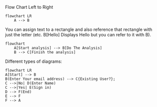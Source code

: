 Flow Chart Left to Right
```mermaid
flowchart LR 
    A --> B
```

You can assign text to a rectangle and also reference that rectangle
with just the letter (etc. B[Hello] Displays Hello but you can refer to it with B).
```mermaid
flowchart 
    A[Start analysis] --> B[Do The Analysis]
    B --> C[Finish the analysis]
```
Different types of diagrams:
```mermaid
flowchart LR 
A[Start] --> B
B(Enter Your email address) --> C{Existing User?};
C -->|No| D(Enter Name)
C -->|Yes| E(Sign in)
D --> F(End)
E --> F
F --> A
```